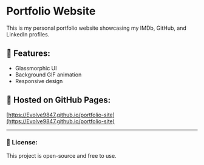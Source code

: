 # Portfolio Website

This is my personal portfolio website showcasing my IMDb, GitHub, and LinkedIn profiles.

## 🚀 Features:
- Glassmorphic UI
- Background GIF animation
- Responsive design

## 📌 Hosted on GitHub Pages:  
[https://Evolve9847.github.io/portfolio-site](https://Evolve9847.github.io/portfolio-site)

---
### 📜 License:
This project is open-source and free to use.

